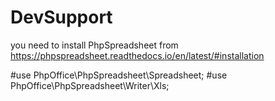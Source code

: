 # DevSupport
you need to install PhpSpreadsheet from 
https://phpspreadsheet.readthedocs.io/en/latest/#installation

#use PhpOffice\PhpSpreadsheet\Spreadsheet;
#use PhpOffice\PhpSpreadsheet\Writer\Xls;
